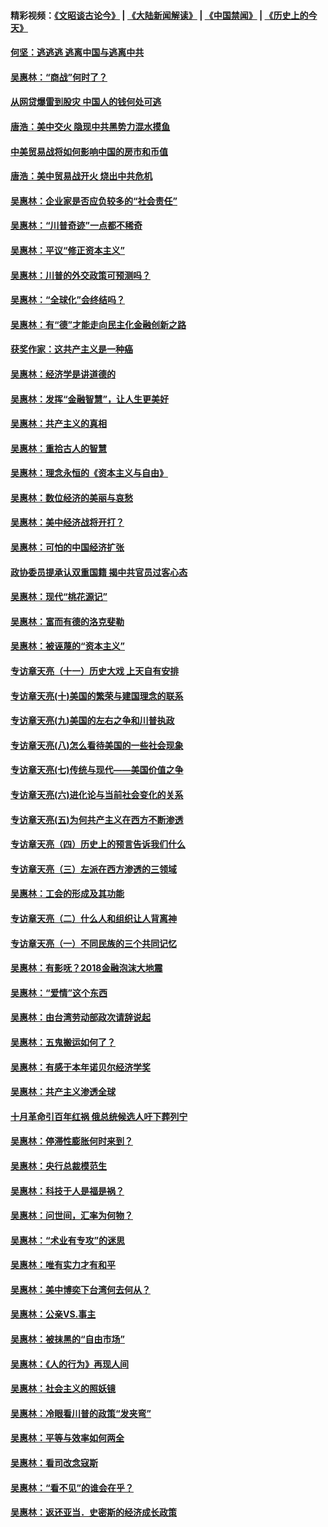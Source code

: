 #### 精彩视频：[《文昭谈古论今》](https://github.com/gfw-breaker/wenzhao/blob/master/README.md?t=11250032) | [《大陆新闻解读》](https://github.com/gfw-breaker/ntdtv-comedy/blob/master/README.md?t=11250032) | [《中国禁闻》](https://github.com/gfw-breaker/ntdtv-news/blob/master/README.md?t=11250032) | [《历史上的今天》](https://github.com/gfw-breaker/today-in-history/blob/master/README.md?t=11250032) 

#### [何坚：逃逃逃 逃离中国与逃离中共](../pages/nsc423/n10592891.md?t=11250032) 

#### [吴惠林：“商战”何时了？](../pages/nsc423/n10573558.md?t=11250032) 

#### [从网贷爆雷到股灾 中国人的钱何处可逃](../pages/nsc423/n10572800.md?t=11250032) 

#### [唐浩：美中交火 隐现中共黑势力混水摸鱼](../pages/nsc423/n10544040.md?t=11250032) 

#### [中美贸易战将如何影响中国的房市和币值](../pages/nsc423/n10543697.md?t=11250032) 

#### [唐浩：美中贸易战开火 烧出中共危机](../pages/nsc423/n10540126.md?t=11250032) 

#### [吴惠林：企业家是否应负较多的“社会责任”](../pages/nsc423/n10535022.md?t=11250032) 

#### [吴惠林：“川普奇迹”一点都不稀奇](../pages/nsc423/n10512808.md?t=11250032) 

#### [吴惠林：平议“修正资本主义”](../pages/nsc423/n10495724.md?t=11250032) 

#### [吴惠林：川普的外交政策可预测吗？](../pages/nsc423/n10462387.md?t=11250032) 

#### [吴惠林：“全球化”会终结吗？](../pages/nsc423/n10452838.md?t=11250032) 

#### [吴惠林：有“德”才能走向民主化金融创新之路](../pages/nsc423/n10432292.md?t=11250032) 

#### [获奖作家：这共产主义是一种癌](../pages/nsc423/n10431541.md?t=11250032) 

#### [吴惠林：经济学是讲道德的](../pages/nsc423/n10398014.md?t=11250032) 

#### [吴惠林：发挥“金融智慧”，让人生更美好](../pages/nsc423/n10375019.md?t=11250032) 

#### [吴惠林：共产主义的真相](../pages/nsc423/n10351394.md?t=11250032) 

#### [吴惠林：重拾古人的智慧](../pages/nsc423/n10337691.md?t=11250032) 

#### [吴惠林：理念永恒的《资本主义与自由》](../pages/nsc423/n10316274.md?t=11250032) 

#### [吴惠林：数位经济的美丽与哀愁](../pages/nsc423/n10292946.md?t=11250032) 

#### [吴惠林：美中经济战将开打？](../pages/nsc423/n10258825.md?t=11250032) 

#### [吴惠林：可怕的中国经济扩张](../pages/nsc423/n10219147.md?t=11250032) 

#### [政协委员提承认双重国籍 揭中共官员过客心态](../pages/nsc423/n10208809.md?t=11250032) 

#### [吴惠林：现代“桃花源记”](../pages/nsc423/n10185234.md?t=11250032) 

#### [吴惠林：富而有德的洛克斐勒](../pages/nsc423/n10142264.md?t=11250032) 

#### [吴惠林：被诬蔑的“资本主义”](../pages/nsc423/n10124816.md?t=11250032) 

#### [专访章天亮（十一）历史大戏 上天自有安排](../pages/nsc423/n10094905.md?t=11250032) 

#### [专访章天亮(十)美国的繁荣与建国理念的联系](../pages/nsc423/n10094899.md?t=11250032) 

#### [专访章天亮(九)美国的左右之争和川普执政](../pages/nsc423/n10094889.md?t=11250032) 

#### [专访章天亮(八)怎么看待美国的一些社会现象](../pages/nsc423/n10094857.md?t=11250032) 

#### [专访章天亮(七)传统与现代——美国价值之争](../pages/nsc423/n10093140.md?t=11250032) 

#### [专访章天亮(六)进化论与当前社会变化的关系](../pages/nsc423/n10092036.md?t=11250032) 

#### [专访章天亮(五)为何共产主义在西方不断渗透](../pages/nsc423/n10083620.md?t=11250032) 

#### [专访章天亮（四）历史上的预言告诉我们什么](../pages/nsc423/n10083606.md?t=11250032) 

#### [专访章天亮（三）左派在西方渗透的三领域](../pages/nsc423/n10081115.md?t=11250032) 

#### [吴惠林：工会的形成及其功能](../pages/nsc423/n10080633.md?t=11250032) 

#### [专访章天亮（二）什么人和组织让人背离神](../pages/nsc423/n10076637.md?t=11250032) 

#### [专访章天亮（一）不同民族的三个共同记忆](../pages/nsc423/n10074188.md?t=11250032) 

#### [吴惠林：有影呒？2018金融泡沫大地震](../pages/nsc423/n10040534.md?t=11250032) 

#### [吴惠林：“爱情”这个东西](../pages/nsc423/n10019423.md?t=11250032) 

#### [吴惠林：由台湾劳动部政次请辞说起](../pages/nsc423/n9979679.md?t=11250032) 

#### [吴惠林：五鬼搬运如何了？](../pages/nsc423/n9925338.md?t=11250032) 

#### [吴惠林：有感于本年诺贝尔经济学奖](../pages/nsc423/n9871883.md?t=11250032) 

#### [吴惠林：共产主义渗透全球](../pages/nsc423/n9812748.md?t=11250032) 

#### [十月革命引百年红祸 俄总统候选人吁下葬列宁](../pages/nsc423/n9810182.md?t=11250032) 

#### [吴惠林：停滞性膨胀何时来到？](../pages/nsc423/n9764136.md?t=11250032) 

#### [吴惠林：央行总裁模范生](../pages/nsc423/n9728134.md?t=11250032) 

#### [吴惠林：科技于人是福是祸？](../pages/nsc423/n9672982.md?t=11250032) 

#### [吴惠林：问世间，汇率为何物？](../pages/nsc423/n9621788.md?t=11250032) 

#### [吴惠林：“术业有专攻”的迷思](../pages/nsc423/n9580363.md?t=11250032) 

#### [吴惠林：唯有实力才有和平](../pages/nsc423/n9529599.md?t=11250032) 

#### [吴惠林：美中博奕下台湾何去何从？](../pages/nsc423/n9483598.md?t=11250032) 

#### [吴惠林：公亲VS.事主](../pages/nsc423/n9425637.md?t=11250032) 

#### [吴惠林：被抹黑的“自由市场”](../pages/nsc423/n9351545.md?t=11250032) 

#### [吴惠林：《人的行为》再现人间](../pages/nsc423/n9296339.md?t=11250032) 

#### [吴惠林：社会主义的照妖镜](../pages/nsc423/n9243460.md?t=11250032) 

#### [吴惠林：冷眼看川普的政策“发夹弯”](../pages/nsc423/n9120684.md?t=11250032) 

#### [吴惠林：平等与效率如何两全](../pages/nsc423/n9075430.md?t=11250032) 

#### [吴惠林：看司改念寇斯](../pages/nsc423/n9024915.md?t=11250032) 

#### [吴惠林：“看不见”的谁会在乎？](../pages/nsc423/n8977488.md?t=11250032) 

#### [吴惠林：返还亚当．史密斯的经济成长政策](../pages/nsc423/n8931896.md?t=11250032) 

